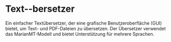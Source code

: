 # Text--bersetzer
Ein einfacher Textübersetzer, der eine grafische Benutzeroberfläche (GUI) bietet, um Text- und PDF-Dateien zu übersetzen. Der Übersetzer verwendet das MarianMT-Modell und bietet Unterstützung für mehrere Sprachen.

